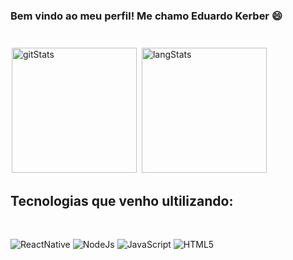 ### Bem vindo ao meu perfil! Me chamo Eduardo Kerber 😄
#

<div>
    <img style="padding: 2px; height: 200px"
    src="https://github-readme-stats.vercel.app/api?username=EAKerber&show_icons=true&theme=github_dark"
    alt="gitStats">
    <img style="padding: 2px; height: 200px"
    src="https://github-readme-stats.vercel.app/api/top-langs/?username=EAKerber&theme=github_dark" alt="langStats" >
</div>

## Tecnologias que venho ultilizando:
<br>

![ReactNative](https://img.shields.io/badge/React_Native-20232A?style=for-the-badge&logo=react&logoColor=61DAFB)
![NodeJs](https://img.shields.io/badge/Node.js-43853D?style=for-the-badge&logo=node.js&logoColor=white)
![JavaScript](https://img.shields.io/badge/JavaScript-F7DF1E?style=for-the-badge&logo=javascript&logoColor=black)
![HTML5](https://img.shields.io/badge/HTML5-E34F26?style=for-the-badge&logo=html5&logoColor=white)
